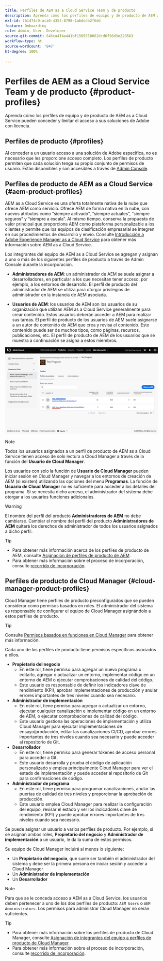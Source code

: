 ```yaml
---
title: Perfiles de AEM as a Cloud Service Team y de producto
description: Aprenda cómo los perfiles de equipo y de producto de AEM as a Cloud Service pueden conceder y limitar el acceso a sus soluciones de Adobe con licencia.
exl-id: 7b1474c9-aca0-4354-8798-1abdcda2f6dd
feature: Onboarding
role: Admin, User, Developer
source-git-commit: 646ca4f4a441bf1565558002dcd6f96d3e228563
workflow-type: ht
source-wordcount: '847'
ht-degree: 100%

---
```



# Perfiles de AEM as a Cloud Service Team y de producto {#product-profiles}

Aprenda cómo los perfiles de equipo y de producto de AEM as a Cloud Service pueden conceder y limitar el acceso a sus soluciones de Adobe con licencia.

## Perfiles de producto {#profiles}

Al conceder a un usuario acceso a una solución de Adobe específica, no es necesario que les proporcione acceso completo. Los perfiles de producto permiten que cada solución tenga su propio conjunto de permisos de usuario. Están disponibles y son accesibles a través de [Admin Console](/help/journey-onboarding/admin-console.md).

## Perfiles de producto de AEM as a Cloud Service {#aem-product-profiles}

AEM as a Cloud Service es una oferta totalmente nativa de la nube que ofrece AEM como servicio. Ofrece AEM de forma nativa en la nube, con nuevos atributos como “siempre activado”, “siempre actuales”, “siempre seguros” y “siempre a escala”. Al mismo tiempo, conserva la propuesta de valor principal que proporciona AEM como plataforma personalizable a los clientes y permite que los equipos de clasificación empresarial se integren en sus procedimientos de desarrollo y envío. Consulte [Introducción a Adobe Experience Manager as a Cloud Service](/help/overview/introduction.md) para obtener más información sobre AEM as a Cloud Service.

Los integrantes del equipo de AEM as a Cloud Service se agregan y asignan a uno o más de los siguientes perfiles de producto a través de Admin Console durante la incorporación.

* **Administradores de AEM**: un administrador de AEM se suele asignar a desarrolladores, en particular a los que necesitan tener acceso, por ejemplo, a los entornos de desarrollo. El perfil de producto del administrador de AEM se utiliza para otorgar privilegios de administrador en la instancia de AEM asociada.

* **Usuarios de AEM**: los usuarios de AEM son los usuarios de su organización que utilizan AEM as a Cloud Service generalmente para crear contenido. Estos usuarios deberán acceder a AEM para realizar sus tareas. El perfil de producto de los usuarios de AEM suele asignarse a un autor de contenido de AEM que crea y revisa el contenido. Este contenido puede ser de muchos tipos, como páginas, recursos, publicaciones, etc. El perfil de producto de AEM de los usuarios que se muestra a continuación se asigna a estos miembros.

![Perfiles de producto](/help/onboarding/assets/admin-console-profiles.png)

>[!NOTE]
>
>Todos los usuarios asignados a un perfil de producto de AEM as a Cloud Service tienen acceso de solo lectura a Cloud Manager a través de la función del **Usuario de Cloud Manager**.
>
>Los usuarios con solo la función de **Usuario de Cloud Manager** pueden iniciar sesión en Cloud Manager y navegar a los entornos de creación de AEM (si existen) utilizando las opciones del menú **Programas**. La función de **Usuario de Cloud Manager** no es suficiente para acceder a los detalles del programa. Si se necesita dicho acceso, el administrador del sistema debe otorgar a los usuarios funciones adicionales.

>[!WARNING]
>
>El nombre del perfil del producto **Administradores de AEM** no debe cambiarse. Cambiar el nombre del perfil del producto **Administradores de AEM** quitará los derechos de administrador de todos los usuarios asignados a dicho perfil.

>[!TIP]
>
>* Para obtener más información acerca de los perfiles de producto de AEM, consulte [Asignación de perfiles de producto de AEM](/help/journey-onboarding/assign-profiles-aem.md).
>* Para obtener más información sobre el proceso de incorporación, consulte [recorrido de incorporación](/help/journey-onboarding/overview.md).

## Perfiles de producto de Cloud Manager {#cloud-manager-product-profiles}

Cloud Manager tiene perfiles de producto preconfigurados que se pueden considerar como permisos basados en roles. El administrador del sistema es responsable de configurar el equipo de Cloud Manager asignándolo a estos perfiles de producto.

>[!TIP]
>
>Consulte [Permisos basados en funciones en Cloud Manager](/help/onboarding/cloud-manager-introduction.md#role-based-permissions) para obtener más información.

Cada uno de los perfiles de producto tiene permisos específicos asociados a ellos.

* **Propietario del negocio**
   * En este rol, tiene permiso para agregar un nuevo programa o editarlo, agregar o actualizar un entorno, implementar código en un entorno de AEM o ejecutar comprobaciones de calidad del código.
   * Este usuario es responsable de definir los indicadores clave de rendimiento (KPI), aprobar implementaciones de producción y anular errores importantes de tres niveles cuando sea necesario.
* **Administrador de implementación**
   * En este rol, tiene permiso para agregar o actualizar un entorno, ejecutar cualquier canalización e implementar código en un entorno de AEM, o ejecutar comprobaciones de calidad del código.
   * Este usuario gestiona las operaciones de implementación y utiliza Cloud Manager para ejecutar implementaciones de ensayo/producción, editar las canalizaciones CI/CD, aprobar errores importantes de tres niveles cuando sea necesario y puede acceder al repositorio de Git.
* **Desarrollador**
   * En este rol, tiene permiso para generar tókenes de acceso personal para acceder a Git.
   * Este usuario desarrolla y prueba el código de aplicación personalizado y emplea principalmente Cloud Manager para ver el estado de implementación y puede acceder al repositorio de Git para confirmaciones de código.
* **Administrador de programa**
   * En este rol, tiene permiso para programar canalizaciones, anular las puertas de calidad de tres niveles y proporcionar la aprobación de producción.
   * Este usuario emplea Cloud Manager para realizar la configuración del equipo, revisar el estado y ver los indicadores clave de rendimiento (KPI) y puede aprobar errores importantes de tres niveles cuando sea necesario.

Se puede asignar un usuario a varios perfiles de producto. Por ejemplo, si se asignan ambos roles, **Propietario del negocio** y **Administrador de implementación** a un usuario, le da la suma de estos permisos.

Su equipo de Cloud Manager incluirá al menos lo siguiente:

* Un **Propietario del negocio**, que suele ser también el administrador del sistema y debe ser la primera persona en iniciar sesión y acceder a Cloud Manager
* Un **Administrador de implementación**
* Un **Desarrollador**

>[!NOTE]
>
>Para que se le conceda acceso a AEM as a Cloud Service, los usuarios deben pertenecer a uno de los dos perfiles de producto: `AEM Users` o `AEM Administrators`. Los permisos para administrar Cloud Manager no serán suficientes.

>[!TIP]
>
>* Para obtener más información sobre los perfiles de producto de Cloud Manager, consulte [Asignación de integrantes del equipo a perfiles de producto de Cloud Manager](/help/journey-onboarding/assign-profiles-cloud-manager.md).
>* Para obtener más información sobre el proceso de incorporación, consulte [recorrido de incorporación](/help/journey-onboarding/overview.md).
